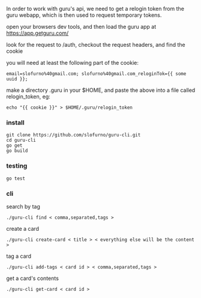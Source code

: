 In order to work with guru's api, we need to get a relogin token from the guru webapp,  which is then used to request temporary tokens.

open your browsers dev tools, and then load the guru app at https://app.getguru.com/

look for the request to /auth, checkout the request headers, and find the cookie

you will need at least the following part of the cookie:

```
email=slofurno%40gmail.com; slofurno%40gmail.com_reloginTok={{ some uuid }};
```

make a directory .guru in your $HOME, and paste the above into a file called relogin_token, eg:

```
echo "{{ cookie }}" > $HOME/.guru/relogin_token
```

### install
```
git clone https://github.com/slofurno/guru-cli.git
cd guru-cli
go get
go build
```

### testing

```
go test
```

### cli
search by tag

```
./guru-cli find < comma,separated,tags >
```

create a card

```
./guru-cli create-card < title > < everything else will be the content >
```

tag a card

```
./guru-cli add-tags < card id > < comma,separated,tags >
```

get a card's contents

```
./guru-cli get-card < card id >
```
